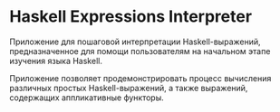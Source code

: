 # Haskell Expressions Interpreter

Приложение для пошаговой интерпретации Haskell-выражений, предназначенное для помощи пользователям на начальном этапе изучения языка Haskell.

Приложение позволяет продемонстрировать процесс вычисления различных простых Haskell-выражений, а также выражений, содержащих аппликативные функторы.
